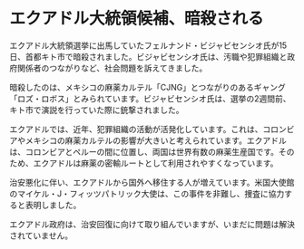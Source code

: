 # エクアドル大統領候補、暗殺される

エクアドル大統領選挙に出馬していたフェルナンド・ビジャビセンシオ氏が15日、首都キト市で暗殺されました。ビジャビセンシオ氏は、汚職や犯罪組織と政府関係者のつながりなど、社会問題を訴えてきました。

暗殺したのは、メキシコの麻薬カルテル「CJNG」とつながりのあるギャング「ロズ・ロボス」とみられています。ビジャビセンシオ氏は、選挙の2週間前、キト市で演説を行っていた際に銃撃されました。

エクアドルでは、近年、犯罪組織の活動が活発化しています。これは、コロンビアやメキシコの麻薬カルテルの影響が大きいと考えられています。エクアドルは、コロンビアとペルーの間に位置し、両国は世界有数の麻薬生産国です。そのため、エクアドルは麻薬の密輸ルートとして利用されやすくなっています。

治安悪化に伴い、エクアドルから国外へ移住する人が増えています。米国大使館のマイケル・J・フィッツパトリック大使は、この事件を非難し、捜査に協力すると表明しました。

エクアドル政府は、治安回復に向けて取り組んでいますが、いまだに問題は解決されていません。